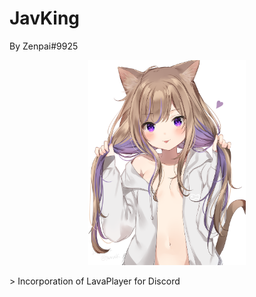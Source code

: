 # JavKing
By Zenpai#9925
<p align="center">
    <a href="https://discordapp.com/api/oauth2/authorize?client_id=694655522237972510&permissions=8&scope=bot" target="_blank">
        <img src="img/JavKing.png" width="50%" display="block" margin-left="auto" margin-right="auto">
    </a>
</p>
> Incorporation of LavaPlayer for Discord